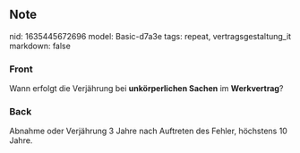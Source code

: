 ## Note
nid: 1635445672696
model: Basic-d7a3e
tags: repeat, vertragsgestaltung_it
markdown: false

### Front
Wann erfolgt die Verjährung bei <b>unkörperlichen Sachen</b> im <b>Werkvertrag</b>?

### Back
Abnahme oder Verjährung 3 Jahre nach Auftreten des Fehler, höchstens 10 Jahre.
